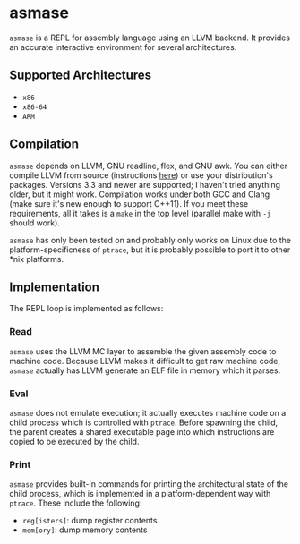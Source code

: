 asmase
======

`asmase` is a REPL for assembly language using an LLVM backend. It provides
an accurate interactive environment for several architectures.

Supported Architectures
-----------------------
 * `x86`
 * `x86-64`
 * `ARM`

Compilation
----------
`asmase` depends on LLVM, GNU readline, flex, and GNU awk. You can either
compile LLVM from source
(instructions [here](http://llvm.org/docs/GettingStarted.html)) or use your
distribution's packages. Versions 3.3 and newer are supported; I haven't tried
anything older, but it might work. Compilation works under both GCC and Clang
(make sure it's new enough to support C++11). If you meet these requirements,
all it takes is a `make` in the top level (parallel make with `-j` should
work).

`asmase` has only been tested on and probably only works on Linux due to the
platform-specificness of `ptrace`, but it is probably possible to port it to
other \*nix platforms.

Implementation
--------------
The REPL loop is implemented as follows:

### Read ###
`asmase` uses the LLVM MC layer to assemble the given assembly code to machine
code. Because LLVM makes it difficult to get raw machine code, `asmase`
actually has LLVM generate an ELF file in memory which it parses.

### Eval ###
`asmase` does not emulate execution; it actually executes machine code on a
child process which is controlled with `ptrace`. Before spawning the child, the
parent creates a shared executable page into which instructions are copied to
be executed by the child.

### Print ###
`asmase` provides built-in commands for printing the architectural state of the
child process, which is implemented in a platform-dependent way with `ptrace`.
These include the following:
 * `reg[isters]`: dump register contents
 * `mem[ory]`: dump memory contents
